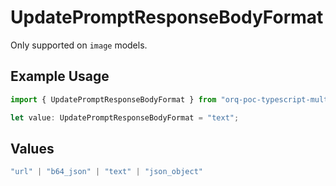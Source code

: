 # UpdatePromptResponseBodyFormat

Only supported on `image` models.

## Example Usage

```typescript
import { UpdatePromptResponseBodyFormat } from "orq-poc-typescript-multi-env-version/models/operations";

let value: UpdatePromptResponseBodyFormat = "text";
```

## Values

```typescript
"url" | "b64_json" | "text" | "json_object"
```